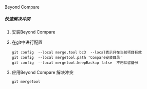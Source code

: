 Beyond Compare

##### 快速解决冲突

1. 安装Beyond Compare

2. 在git中进行配置

   ```
   git config  --local merge.tool bc3  --local表示只在当前项目有效
   git config  --local mergetool.path 'Compare安装目录'
   git config  --local mergetool.keepBackup false  不用保留备份
   ```

3. 应用Beyond Compare 解决冲突

   ```
   git mergetool 
   ```

   